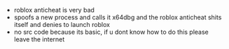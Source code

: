 - roblox anticheat is very bad
- spoofs a new process and calls it x64dbg and the roblox anticheat shits itself and denies to launch roblox
- no src code because its basic, if u dont know how to do this please leave the internet
